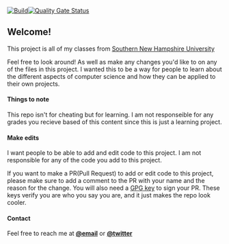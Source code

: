 [![Build](https://github.com/samuelbailey123/SNHU/actions/workflows/build.yml/badge.svg?branch=main)](https://github.com/samuelbailey123/SNHU/actions/workflows/build.yml)[![Quality Gate Status](https://sonarcloud.io/api/project_badges/measure?project=samuelbailey123_SNHU&metric=alert_status)](https://sonarcloud.io/summary/new_code?id=samuelbailey123_SNHU)

## Welcome! ## 
This project is all of my classes from [Southern New Hampshire University](https://www.snhu.edu/)

Feel free to look around! As well as make any changes you'd like to on any of the files in this project. I wanted this to be a way for people to learn about the different aspects of computer science and how they can be applied to their own projects.

#### Things to note ####
This repo isn't for cheating but for learning. I am not responseible for any grades you recieve based of this content since this is just a learning project. 

#### Make edits ####
I want people to be able to add and edit code to this project. I am not responsible for any of the code you add to this project. 

If you want to make a PR(Pull Request) to add or edit code to this project, please make sure to add a comment to the PR with your name and the reason for the change.
You will also need a [GPG key](https://help.github.com/articles/signing-a-commit/) to sign your PR. These keys verify you are who you say you are, and it just makes the repo look cooler. 

#### Contact ####
Feel free to reach me at **[@email](mailto:baileysam1997@gmail.com)** or **[@twitter](https://twitter.com/samuel_baileyy)**
